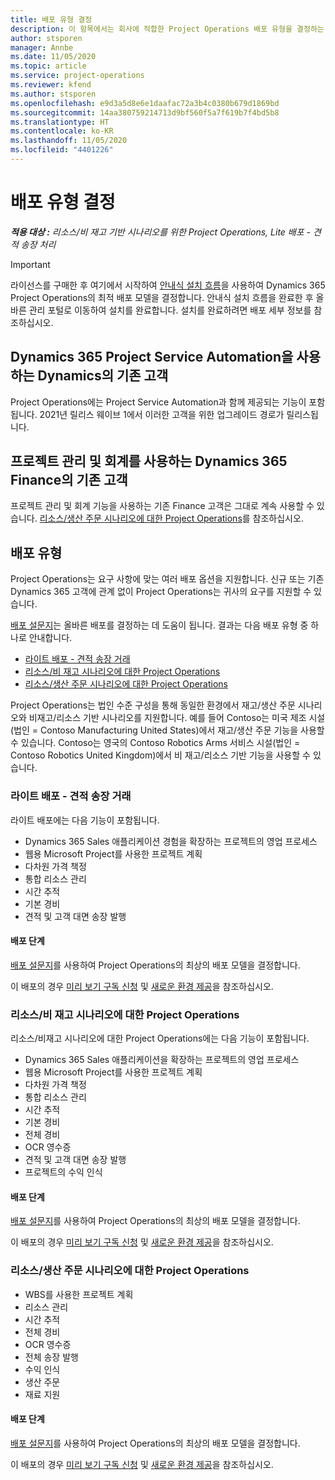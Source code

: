 ```yaml
---
title: 배포 유형 결정
description: 이 항목에서는 회사에 적합한 Project Operations 배포 유형을 결정하는 데 도움이 되는 정보를 제공합니다.
author: stsporen
manager: Annbe
ms.date: 11/05/2020
ms.topic: article
ms.service: project-operations
ms.reviewer: kfend
ms.author: stsporen
ms.openlocfilehash: e9d3a5d8e6e1daafac72a3b4c0380b679d1869bd
ms.sourcegitcommit: 14aa380759214713d9bf560f5a7f619b7f4bd5b8
ms.translationtype: HT
ms.contentlocale: ko-KR
ms.lasthandoff: 11/05/2020
ms.locfileid: "4401226"
---
```

# <a name="determine-your-deployment-type"></a>배포 유형 결정

_**적용 대상 :** 리소스/비 재고 기반 시나리오를 위한 Project Operations, Lite 배포 - 견적 송장 처리_

> [!IMPORTANT]
> 라이선스를 구매한 후 여기에서 시작하여 [안내식 설치 흐름](https://aka.ms/provisionprojectoperations)을 사용하여 Dynamics 365 Project Operations의 최적 배포 모델을 결정합니다.
> 안내식 설치 흐름을 완료한 후 올바른 관리 포털로 이동하여 설치를 완료합니다. 설치를 완료하려면 배포 세부 정보를 참조하십시오.


## <a name="existing-customers-of-dynamics-using-dynamics-365-project-service-automation"></a>Dynamics 365 Project Service Automation을 사용하는 Dynamics의 기존 고객
Project Operations에는 Project Service Automation과 함께 제공되는 기능이 포함됩니다. 2021년 릴리스 웨이브 1에서 이러한 고객을 위한 업그레이드 경로가 릴리스됩니다.

## <a name="existing-customers-of-dynamics-365-finance-using-project-management-and-accounting"></a>프로젝트 관리 및 회계를 사용하는 Dynamics 365 Finance의 기존 고객 

프로젝트 관리 및 회계 기능을 사용하는 기존 Finance 고객은 그대로 계속 사용할 수 있습니다. [리소스/생산 주문 시나리오에 대한 Project Operations](#pma)를 참조하십시오.


## <a name="deployment-types"></a>배포 유형
Project Operations는 요구 사항에 맞는 여러 배포 옵션을 지원합니다. 신규 또는 기존 Dynamics 365 고객에 관계 없이 Project Operations는 귀사의 요구를 지원할 수 있습니다.

[배포 설문지](https://aka.ms/provisionprojectoperations)는 올바른 배포를 결정하는 데 도움이 됩니다. 결과는 다음 배포 유형 중 하나로 안내합니다.

- [라이트 배포 - 견적 송장 거래](#lite)
- [리소스/비 재고 시나리오에 대한 Project Operations](#integrated)
- [리소스/생산 주문 시나리오에 대한 Project Operations](#pma)

Project Operations는 법인 수준 구성을 통해 동일한 환경에서 재고/생산 주문 시나리오와 비재고/리소스 기반 시나리오를 지원합니다. 예를 들어 Contoso는 미국 제조 시설(법인 = Contoso Manufacturing United States)에서 재고/생산 주문 기능을 사용할 수 있습니다. Contoso는 영국의 Contoso Robotics Arms 서비스 시설(법인 = Contoso Robotics United Kingdom)에서 비 재고/리소스 기반 기능을 사용할 수 있습니다.

### <a name="lite-deployment---deal-to-proforma-invoicing"></a><a  name="lite"></a>라이트 배포 - 견적 송장 거래

라이트 배포에는 다음 기능이 포함됩니다.

- Dynamics 365 Sales 애플리케이션 경험을 확장하는 프로젝트의 영업 프로세스
- 웹용 Microsoft Project를 사용한 프로젝트 계획
- 다차원 가격 책정
- 통합 리소스 관리
- 시간 추적
- 기본 경비
- 견적 및 고객 대면 송장 발행 

#### <a name="deployment-steps"></a>배포 단계
[배포 설문지](https://aka.ms/provisionprojectoperations)를 사용하여 Project Operations의 최상의 배포 모델을 결정합니다.

이 배포의 경우 [미리 보기 구독 신청](lite-preview-subscription-sign-up.md) 및 [새로운 환경 제공](lite-deployment.md)을 참조하십시오. 


### <a name="project-operations-for-resourcenon-stocked-scenarios"></a><a name="integrated"></a>리소스/비 재고 시나리오에 대한 Project Operations
리소스/비재고 시나리오에 대한 Project Operations에는 다음 기능이 포함됩니다.
 
- Dynamics 365 Sales 애플리케이션을 확장하는 프로젝트의 영업 프로세스
- 웹용 Microsoft Project를 사용한 프로젝트 계획
- 다차원 가격 책정
- 통합 리소스 관리
- 시간 추적
- 기본 경비
- 전체 경비
- OCR 영수증
- 견적 및 고객 대면 송장 발행 
- 프로젝트의 수익 인식

#### <a name="deployment-steps"></a>배포 단계
[배포 설문지](https://aka.ms/provisionprojectoperations)를 사용하여 Project Operations의 최상의 배포 모델을 결정합니다.

이 배포의 경우 [미리 보기 구독 신청](resource-sign-up-preview-subscription.md) 및 [새로운 환경 제공](resource-provision-new-environment.md)을 참조하십시오. 


### <a name="project-operations-for-stockedproduction-order-scenarios"></a><a name="pma"></a>리소스/생산 주문 시나리오에 대한 Project Operations

- WBS를 사용한 프로젝트 계획
- 리소스 관리
- 시간 추적
- 전체 경비
- OCR 영수증
- 전체 송장 발행
- 수익 인식
- 생산 주문
- 재료 지원

#### <a name="deployment-steps"></a>배포 단계
[배포 설문지](https://aka.ms/provisionprojectoperations)를 사용하여 Project Operations의 최상의 배포 모델을 결정합니다.

이 배포의 경우 [미리 보기 구독 신청](https://docs.microsoft.com/dynamics365/fin-ops-core/dev-itpro/dev-tools/sign-up-preview-subscription?toc=/dynamics365/finance/toc.json) 및 [새로운 환경 제공](https://docs.microsoft.com/dynamics365/fin-ops-core/dev-itpro/deployment/deploy-demo-environment?toc=/dynamics365/finance/toc.json)을 참조하십시오. 

